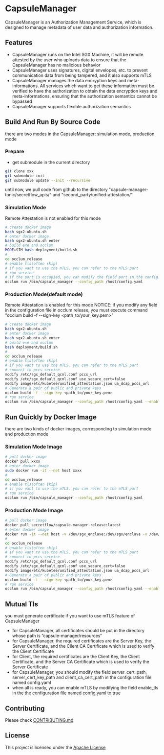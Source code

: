 
# CapsuleManager

CapsuleManager is an Authorization Management Service, which is designed to manage metadata of user data and authorization information.

## Features

- CapsuleManager runs on the Intel SGX Machine, it will be remote attested by the user who uploads data to ensure that the CapsuleManager has no malicious behavior
- CapsuleManager uses signatures, digital envelopes, etc. to prevent communication data from being tampered, and it also supports mTLS
- CapsuleManager manages the data encryption keys and meta-informations. All services which want to get these information must be verified to have the authorization to obtain the data encryption keys and meta-informations, ensuring that the authorization semantics cannot be bypassed
- CapsuleManager supports flexible authorization semantics

## Build And Run By Source Code

there are two modes in the CapsuleManager: simulation mode, production mode

### Prepare

- get submodule in the current directory

```bash
git clone xxx
git submodule init
git submodule update --init --recursive
```

until now, we pull code from github to the directory "capsule-manager-tonic/secretflow_apis/" and "second_party/unified-attestation/"

### Simulation Mode

Remote Attestation is not enabled for this mode

```bash
# create docker image
bash sgx2-ubuntu.sh
# enter docker image
bash sgx2-ubuntu.sh enter
# build exe and occlum
MODE=SIM bash deployment/build.sh
#
cd occlum_release
# enable tls(often skip)
# if you want to use the mTLS, you can refer to the mTLS part
# run service
# if the port is occupied, you can modify the field port in the config.yaml
occlum run /bin/capsule_manager --config_path /host/config.yaml
```

### Production Mode(default mode)

Remote Attestation is enabled for this mode
NOTICE: if you modify any field in the configuration file in occlum release, you must execute command "occlum build -f --sign-key <path_to/your_key.pem>"

```bash
# create docker image
bash sgx2-ubuntu.sh
# enter docker image
bash sgx2-ubuntu.sh enter
# build exe and occlum
bash deployment/build.sh
#
cd occlum_release
# enable tls(often skip)
# if you want to use the mTLS, you can refer to the mTLS part
# connect to pccs service
modify /etc/sgx_default_qcnl.conf pccs_url
modify /etc/sgx_default_qcnl.conf use_secure_cert=false
modify image/etc/kubetee/unified_attestation.json ua_dcap_pccs_url
# Generate a pair of public and private keys
occlum build -f --sign-key <path_to/your_key.pem>
# run service
occlum run /bin/capsule_manager --config_path /host/config.yaml --enable-tls=false
```

## Run Quickly by Docker Image

there are two kinds of docker images, corresponding to simulation mode and production mode

### Simulation Mode Image

```bash
# pull docker image
docker pull xxxx
# enter docker image
sudo docker run -it --net host xxxx
#
cd occlum_release
# enable tls(often skip)
# if you want to use the mTLS, you can refer to the mTLS part
# run service
occlum run /bin/capsule_manager --config_path /host/config.yaml
```

### Production Mode Image

```bash
# pull docker image
docker pull secretflow/capsule-manager-release:latest
# enter docker image
docker run -it --net host -v /dev/sgx_enclave:/dev/sgx/enclave -v /dev/sgx_provision:/dev/sgx/provision --privileged=true secretflow/capsule-manager-release:latest
#
cd occlum_release
# enable tls(often skip)
# if you want to use the mTLS, you can refer to the mTLS part
# connect to pccs service
modify /etc/sgx_default_qcnl.conf pccs_url
modify /etc/sgx_default_qcnl.conf use_secure_cert=false
modify image/etc/kubetee/unified_attestation.json ua_dcap_pccs_url
# Generate a pair of public and private keys
occlum build -f --sign-key <path_to/your_key.pem>
# run service
occlum run /bin/capsule_manager --config_path /host/config.yaml --enable-tls=false
```

## Mutual Tls

you must generate certificate if you want to use mTLS feature of CapsuleManager

- for CapsuleManager, all certificates should be put in the directory whose path is ”capsule-manager/resources“
- for CapsuleManager, the required certificates are the Server Key, the Server Certificate, and the Client CA Certificate which is used to verify the Client Certificate
- for Client, the required certificates are the Client Key, the Client Certificate, and the Server CA Certificate which is used to verify the Server Certificate
- for CapsuleManager, you should modify the field server_cert_path, server_cert_key_path and client_ca_cert_path in the configuration file named config.yaml
- when all is ready, you can enable mTLS by modifying the field enable_tls in the the configuration file named config.yaml to true

## Contributing

Please check [CONTRIBUTING.md](CONTRIBUTING.md)

## License

This project is licensed under the [Apache License](LICENSE)
